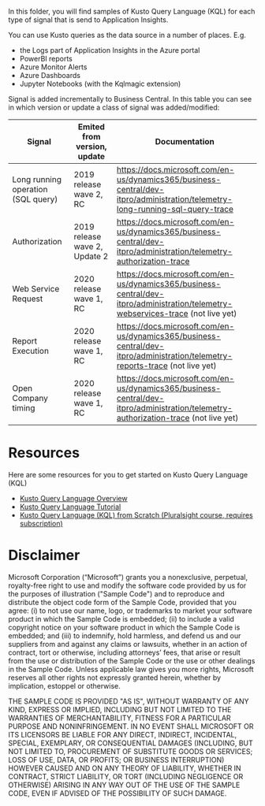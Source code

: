 In this folder, you will find samples of Kusto Query Language (KQL) for each type of signal that is send to Application Insights.

You can use Kusto queries as the data source in a number of places. E.g.
* the Logs part of Application Insights in the Azure portal
* PowerBI reports
* Azure Monitor Alerts
* Azure Dashboards
* Jupyter Notebooks (with the Kqlmagic extension)

Signal is added incrementally to Business Central. In this table you can see in which version or update a class of signal was added/modified:

|Signal | Emited from version, update | Documentation |
| ------ | ------ | ------ |
| Long running operation (SQL query) | 2019 release wave 2, RC | https://docs.microsoft.com/en-us/dynamics365/business-central/dev-itpro/administration/telemetry-long-running-sql-query-trace |
| Authorization | 2019 release wave 2, Update 2| https://docs.microsoft.com/en-us/dynamics365/business-central/dev-itpro/administration/telemetry-authorization-trace |
| Web Service Request | 2020 release wave 1, RC| https://docs.microsoft.com/en-us/dynamics365/business-central/dev-itpro/administration/telemetry-webservices-trace (not live yet) |
| Report Execution | 2020 release wave 1, RC| https://docs.microsoft.com/en-us/dynamics365/business-central/dev-itpro/administration/telemetry-reports-trace (not live yet) | 
| Open Company timing | 2020 release wave 1, RC | https://docs.microsoft.com/en-us/dynamics365/business-central/dev-itpro/administration/telemetry-authorization-trace (not live yet) |

# Resources 
Here are some resources for you to get started on Kusto Query Language (KQL)
* [Kusto Query Language Overview](https://docs.microsoft.com/en-us/azure/kusto/query/)
* [Kusto Query Language Tutorial](https://docs.microsoft.com/en-us/azure/kusto/query/tutorial)
* [Kusto Query Language (KQL) from Scratch (Pluralsight course, requires subscription)](https://www.pluralsight.com/courses/kusto-query-language-kql-from-scratch)



# Disclaimer
Microsoft Corporation (“Microsoft”) grants you a nonexclusive, perpetual, royalty-free right to use and modify the software code provided by us for the purposes of illustration  ("Sample Code") and to reproduce and distribute the object code form of the Sample Code, provided that you agree: (i) to not use our name, logo, or trademarks to market your software product in which the Sample Code is embedded; (ii) to include a valid copyright notice on your software product in which the Sample Code is embedded; and (iii) to indemnify, hold harmless, and defend us and our suppliers from and against any claims or lawsuits, whether in an action of contract, tort or otherwise, including attorneys’ fees, that arise or result from the use or distribution of the Sample Code or the use or other dealings in the Sample Code. Unless applicable law gives you more rights, Microsoft reserves all other rights not expressly granted herein, whether by implication, estoppel or otherwise. 

THE SAMPLE CODE IS PROVIDED "AS IS", WITHOUT WARRANTY OF ANY KIND, EXPRESS OR IMPLIED, INCLUDING BUT NOT LIMITED TO THE WARRANTIES OF MERCHANTABILITY, FITNESS FOR A PARTICULAR PURPOSE AND NONINFRINGEMENT. IN NO EVENT SHALL MICROSOFT OR ITS LICENSORS BE LIABLE FOR ANY DIRECT, INDIRECT, INCIDENTAL, SPECIAL, EXEMPLARY, OR CONSEQUENTIAL DAMAGES (INCLUDING, BUT NOT LIMITED TO, PROCUREMENT OF SUBSTITUTE GOODS OR SERVICES; LOSS OF USE, DATA, OR PROFITS; OR BUSINESS INTERRUPTION) HOWEVER CAUSED AND ON ANY THEORY OF LIABILITY, WHETHER IN CONTRACT, STRICT LIABILITY, OR TORT (INCLUDING NEGLIGENCE OR OTHERWISE) ARISING IN ANY WAY OUT OF THE USE OF THE SAMPLE CODE, EVEN IF ADVISED OF THE POSSIBILITY OF SUCH DAMAGE.
